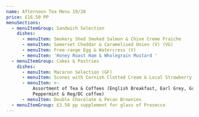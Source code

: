 ```yaml
---
name: Afternoon Tea Menu 19/20
price: £16.50 PP
menuSections:
  - menuItemGroup: Sandwich Selection
    dishes:
      - menuItem: Smokery Shed Smoked Salmon & Chive Creme Fraiche
      - menuItem: Somerset Cheddar & Caramelised Onion (V) (VG)
      - menuItem: Free-range Egg & Watercress (V)
      - menuItem: 'Honey Roast Ham & Wholegrain Mustard '
  - menuItemGroup: Cakes & Pastries
    dishes:
      - menuItem: Macaron Selection (GF)
      - menuItem: Scones with Cornish Clotted Cream & Local Strawberry Jam
      - menuItem: >-
          Assortment of Tea & Coffees (English Breakfast, Earl Grey, Green,
          Peppermint & Reg/DC coffee)
      - menuItem: Double Chocolate & Pecan Brownies
  - menuItemGroup: £3.50 pp supplement for glass of Prosecco
---
```

